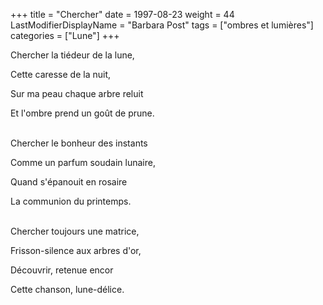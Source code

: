 +++
title = "Chercher"
date = 1997-08-23
weight = 44
LastModifierDisplayName = "Barbara Post"
tags = ["ombres et lumières"]
categories = ["Lune"]
+++

Chercher la tiédeur de la lune,

Cette caresse de la nuit,

Sur ma peau chaque arbre reluit

Et l'ombre prend un goût de prune.

 \
Chercher le bonheur des instants

Comme un parfum soudain lunaire,

Quand s'épanouit en rosaire

La communion du printemps.

 \
Chercher toujours une matrice,

Frisson-silence aux arbres d'or,

Découvrir, retenue encor

Cette chanson, lune-délice.
